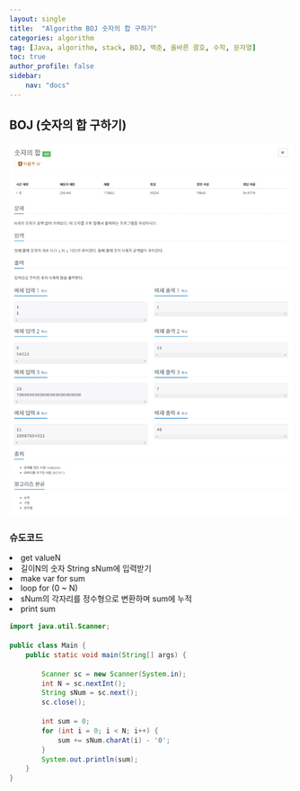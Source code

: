 ```yaml
---
layout: single
title:  "Algorithm BOJ 숫자의 합 구하기"
categories: algorithm
tag: [Java, algorithm, stack, BOJ, 백준, 올바른 괄호, 수학, 문자열]
toc: true
author_profile: false
sidebar:
    nav: "docs"
---
```

## BOJ (숫자의 합 구하기)

  ![숫자의 합 구하기](/assets/img/BOJ11720.jpg)

### 슈도코드
<li>get valueN</li>
<li>길이N의 숫자 String sNum에 입력받기</li>
<li>make var for sum</li>
<li>loop for (0 ~ N)</li>
<li>sNum의 각자리를 정수형으로 변환하며 sum에 누적</li>
<li>print sum</li>


```java
import java.util.Scanner;

public class Main {
    public static void main(String[] args) {

        Scanner sc = new Scanner(System.in);
        int N = sc.nextInt();
        String sNum = sc.next();
        sc.close();

        int sum = 0;
        for (int i = 0; i < N; i++) {
            sum += sNum.charAt(i) - '0';
        }
        System.out.println(sum);
    }
}
```
